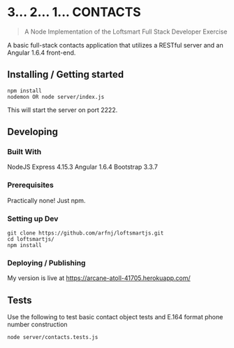 # 3... 2... 1... CONTACTS
> A Node Implementation of the Loftsmart Full Stack Developer Exercise

A basic full-stack contacts application that utilizes a RESTful server and an Angular 1.6.4 front-end.

## Installing / Getting started

```shell
npm install
nodemon OR node server/index.js
```

This will start the server on port 2222.

## Developing

### Built With
NodeJS
Express 4.15.3
Angular 1.6.4
Bootstrap 3.3.7

### Prerequisites
Practically none!  Just npm.


### Setting up Dev

```shell
git clone https://github.com/arfnj/loftsmartjs.git
cd loftsmartjs/
npm install
```

### Deploying / Publishing
My version is live at https://arcane-atoll-41705.herokuapp.com/

## Tests

Use the following to test basic contact object tests and E.164 format phone number construction

```shell
node server/contacts.tests.js
```
